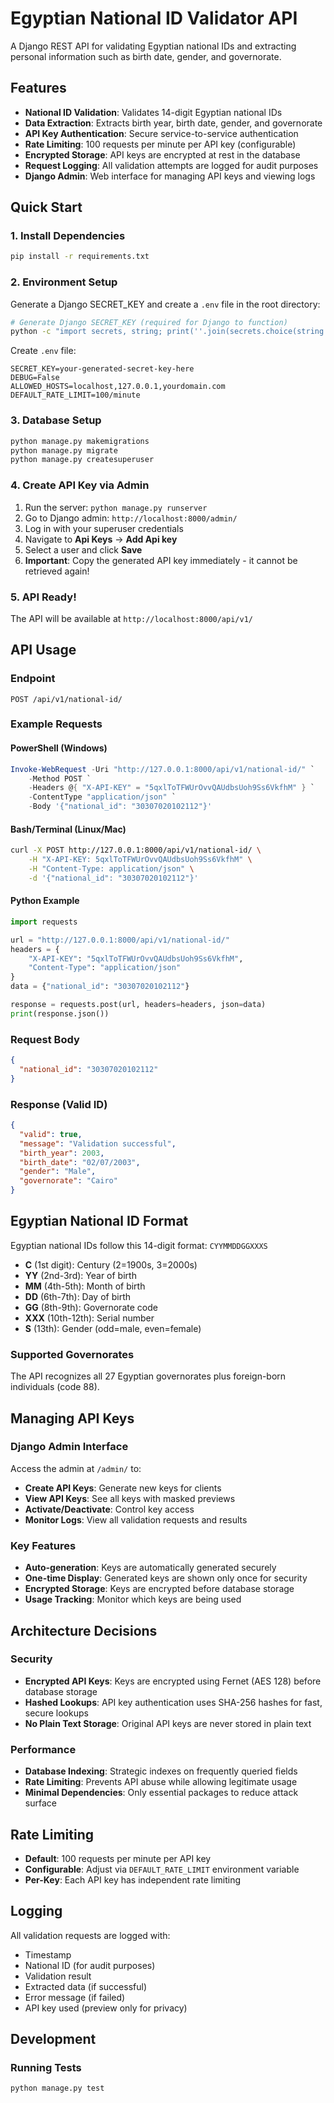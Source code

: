 # Egyptian National ID Validator API

A Django REST API for validating Egyptian national IDs and extracting personal information such as birth date, gender, and governorate.

## Features

- **National ID Validation**: Validates 14-digit Egyptian national IDs
- **Data Extraction**: Extracts birth year, birth date, gender, and governorate
- **API Key Authentication**: Secure service-to-service authentication
- **Rate Limiting**: 100 requests per minute per API key (configurable)
- **Encrypted Storage**: API keys are encrypted at rest in the database
- **Request Logging**: All validation attempts are logged for audit purposes
- **Django Admin**: Web interface for managing API keys and viewing logs

## Quick Start

### 1. Install Dependencies

```bash
pip install -r requirements.txt
```

### 2. Environment Setup

Generate a Django SECRET_KEY and create a `.env` file in the root directory:

```bash
# Generate Django SECRET_KEY (required for Django to function)
python -c "import secrets, string; print(''.join(secrets.choice(string.ascii_letters + string.digits) for _ in range(50)))"
```

Create `.env` file:

```env
SECRET_KEY=your-generated-secret-key-here
DEBUG=False
ALLOWED_HOSTS=localhost,127.0.0.1,yourdomain.com
DEFAULT_RATE_LIMIT=100/minute
```

### 3. Database Setup

```bash
python manage.py makemigrations
python manage.py migrate
python manage.py createsuperuser
```

### 4. Create API Key via Admin

1. Run the server: `python manage.py runserver`
2. Go to Django admin: `http://localhost:8000/admin/`
3. Log in with your superuser credentials
4. Navigate to **Api Keys** → **Add Api key**
5. Select a user and click **Save**
6. **Important**: Copy the generated API key immediately - it cannot be retrieved again!

### 5. API Ready!

The API will be available at `http://localhost:8000/api/v1/`

## API Usage

### Endpoint

```
POST /api/v1/national-id/
```

### Example Requests

#### PowerShell (Windows)

```powershell
Invoke-WebRequest -Uri "http://127.0.0.1:8000/api/v1/national-id/" `
    -Method POST `
    -Headers @{ "X-API-KEY" = "5qxlToTFWUrOvvQAUdbsUoh9Ss6VkfhM" } `
    -ContentType "application/json" `
    -Body '{"national_id": "30307020102112"}'
```

#### Bash/Terminal (Linux/Mac)

```bash
curl -X POST http://127.0.0.1:8000/api/v1/national-id/ \
    -H "X-API-KEY: 5qxlToTFWUrOvvQAUdbsUoh9Ss6VkfhM" \
    -H "Content-Type: application/json" \
    -d '{"national_id": "30307020102112"}'
```

#### Python Example

```python
import requests

url = "http://127.0.0.1:8000/api/v1/national-id/"
headers = {
    "X-API-KEY": "5qxlToTFWUrOvvQAUdbsUoh9Ss6VkfhM",
    "Content-Type": "application/json"
}
data = {"national_id": "30307020102112"}

response = requests.post(url, headers=headers, json=data)
print(response.json())
```

### Request Body

```json
{
  "national_id": "30307020102112"
}
```

### Response (Valid ID)

```json
{
  "valid": true,
  "message": "Validation successful",
  "birth_year": 2003,
  "birth_date": "02/07/2003",
  "gender": "Male",
  "governorate": "Cairo"
}
```

## Egyptian National ID Format

Egyptian national IDs follow this 14-digit format: `CYYMMDDGGXXXS`

- **C** (1st digit): Century (2=1900s, 3=2000s)
- **YY** (2nd-3rd): Year of birth
- **MM** (4th-5th): Month of birth
- **DD** (6th-7th): Day of birth
- **GG** (8th-9th): Governorate code
- **XXX** (10th-12th): Serial number
- **S** (13th): Gender (odd=male, even=female)

### Supported Governorates

The API recognizes all 27 Egyptian governorates plus foreign-born individuals (code 88).

## Managing API Keys

### Django Admin Interface

Access the admin at `/admin/` to:

- **Create API Keys**: Generate new keys for clients
- **View API Keys**: See all keys with masked previews
- **Activate/Deactivate**: Control key access
- **Monitor Logs**: View all validation requests and results

### Key Features

- **Auto-generation**: Keys are automatically generated securely
- **One-time Display**: Generated keys are shown only once for security
- **Encrypted Storage**: Keys are encrypted before database storage
- **Usage Tracking**: Monitor which keys are being used

## Architecture Decisions

### Security

- **Encrypted API Keys**: Keys are encrypted using Fernet (AES 128) before database storage
- **Hashed Lookups**: API key authentication uses SHA-256 hashes for fast, secure lookups
- **No Plain Text Storage**: Original API keys are never stored in plain text

### Performance

- **Database Indexing**: Strategic indexes on frequently queried fields
- **Rate Limiting**: Prevents API abuse while allowing legitimate usage
- **Minimal Dependencies**: Only essential packages to reduce attack surface

## Rate Limiting

- **Default**: 100 requests per minute per API key
- **Configurable**: Adjust via `DEFAULT_RATE_LIMIT` environment variable
- **Per-Key**: Each API key has independent rate limiting

## Logging

All validation requests are logged with:

- Timestamp
- National ID (for audit purposes)
- Validation result
- Extracted data (if successful)
- Error message (if failed)
- API key used (preview only for privacy)

## Development

### Running Tests

```bash
python manage.py test
```
